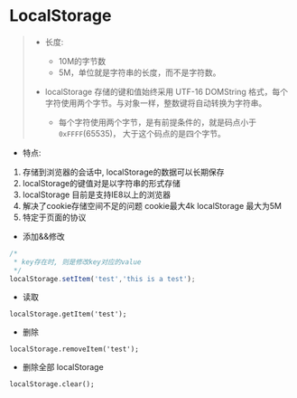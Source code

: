 # LocalStorage

> - 长度:
>   - 10M的字节数
>   - 5M，单位就是字符串的长度，而不是字符数。
>
> - localStorage 存储的键和值始终采用 UTF-16 DOMString 格式，每个字符使用两个字节。与对象一样，整数键将自动转换为字符串。
>   - 每个字符使用两个字节，是有前提条件的，就是码点小于`0xFFFF`(65535)， 大于这个码点的是四个字节。
>
- 特点:

1. 存储到浏览器的会话中, localStorage的数据可以长期保存
2. localStorage的键值对是以字符串的形式存储
3. localStorage 目前是支持IE8以上的浏览器
4. 解决了cookie存储空间不足的问题 cookie最大4k localStorage 最大为5M
5. 特定于页面的协议

- 添加&&修改

```js
/*
 * key存在时, 则是修改key对应的value
 */
localStorage.setItem('test','this is a test');
```

- 读取

```
localStorage.getItem('test');
```

- 删除

```
localStorage.removeItem('test');
```

- 删除全部 localStorage

```
localStorage.clear();
```
